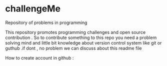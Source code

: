 # challengeMe
Repository of problems in programming 

This repository promotes programming challenges and open source contribution . So to contribute something to this repo you need a problem solving mind and little bit knowledge about version control system like git or guthub .if dont , no problem we can discuss about this readme file 

How to create account in github : 
  

